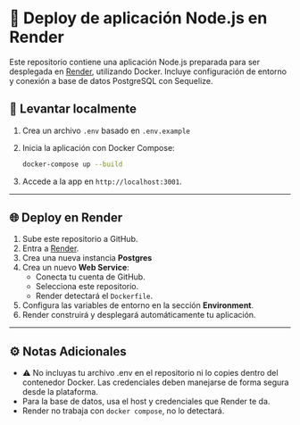 # 🚀 Deploy de aplicación Node.js en Render

Este repositorio contiene una aplicación Node.js preparada para ser desplegada en [Render](https://render.com/), utilizando Docker. Incluye configuración de entorno y conexión a base de datos PostgreSQL con Sequelize.

## 🧪 Levantar localmente

1. Crea un archivo `.env` basado en `.env.example`

2. Inicia la aplicación con Docker Compose:

    ```bash
    docker-compose up --build
    ```

3. Accede a la app en `http://localhost:3001`.

---

## 🌐 Deploy en Render

1. Sube este repositorio a GitHub.
2. Entra a [Render](https://render.com/).
3. Crea una nueva instancia **Postgres**
4. Crea un nuevo **Web Service**:
   - Conecta tu cuenta de GitHub.
   - Selecciona este repositorio.
   - Render detectará el `Dockerfile`.
5. Configura las variables de entorno en la sección **Environment**.
6. Render construirá y desplegará automáticamente tu aplicación.

---

## ⚙️ Notas Adicionales
- ⚠️ No incluyas tu archivo .env en el repositorio ni lo copies dentro del contenedor Docker. Las credenciales deben manejarse de forma segura desde la plataforma.
- Para la base de datos, usa el host y credenciales que Render te da.
- Render no trabaja con ``docker compose``, no lo detectará.